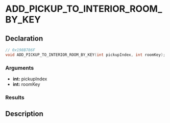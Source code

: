 # ADD_PICKUP_TO_INTERIOR_ROOM_BY_KEY

## Declaration
```cpp
// 0x198B786F
void ADD_PICKUP_TO_INTERIOR_ROOM_BY_KEY(int pickupIndex, int roomKey);
```

### Arguments
- **int:** pickupIndex
- **int:** roomKey

### Results

## Description
